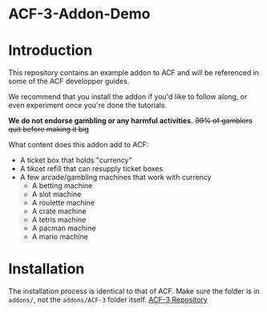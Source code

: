 # ACF-3-Addon-Demo
# Introduction
This repository contains an example addon to ACF and will be referenced in some of the ACF developper guides.

We recommend that you install the addon if you'd like to follow along, or even experiment once you're done the tutorials.

**We do not endorse gambling or any harmful activities.**
~~99% of gamblers quit before making it big~~

What content does this addon add to ACF:
* A ticket box that holds "currency"
* A tikcet refill that can resupply ticket boxes
* A few arcade/gambling machines that work with currency
  * A betting machine
  * A slot machine
  * A roulette machine
  * A crate machine
  * A tetris machine
  * A pacman machine
  * A mario machine

# Installation
The installation process is identical to that of ACF. Make sure the folder is in `addons/`, not the `addons/ACF-3` folder itself. [ACF-3 Repository](https://github.com/ACF-Team/ACF-3)
